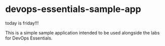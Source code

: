 # devops-essentials-sample-app

today is friday!!!

This is a simple sample application intended to be used alongside the labs for DevOps Essentials.
